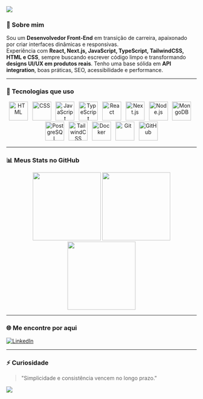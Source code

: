 <!-- Banner roxo animado -->
<!-- Banner roxo animado -->
<img src="https://capsule-render.vercel.app/api?type=waving&color=7F3FBF&height=200&section=header&text=Olá,%20eu%20sou%20o%20Edu%20&fontSize=35&fontColor=ffffff&fontAlignY=40" />

### 👋 Sobre mim

Sou um **Desenvolvedor Front-End** em transição de carreira, apaixonado por criar interfaces dinâmicas e responsivas.  
Experiência com **React, Next.js, JavaScript, TypeScript, TailwindCSS, HTML e CSS**, sempre buscando escrever código limpo e transformando **designs UI/UX em produtos reais**. Tenho uma base sólida em **API integration**, boas práticas, SEO, acessibilidade e performance.  


---

### 🧰 Tecnologias que uso

<div align="center">

<img src="https://cdn.jsdelivr.net/gh/devicons/devicon/icons/html5/html5-original.svg" height="50" alt="HTML" />
&nbsp;
<img src="https://cdn.jsdelivr.net/gh/devicons/devicon/icons/css3/css3-original.svg" height="50" alt="CSS" />
&nbsp;
<img src="https://cdn.jsdelivr.net/gh/devicons/devicon/icons/javascript/javascript-original.svg" height="50" alt="JavaScript" />
&nbsp;
<img src="https://cdn.jsdelivr.net/gh/devicons/devicon/icons/typescript/typescript-original.svg" height="50" alt="TypeScript" />
&nbsp;
<img src="https://cdn.jsdelivr.net/gh/devicons/devicon/icons/react/react-original.svg" height="50" alt="React" />
&nbsp;
<img src="https://cdn.jsdelivr.net/gh/devicons/devicon/icons/nextjs/nextjs-original.svg" height="50" alt="Next.js" />
&nbsp;
<img src="https://cdn.jsdelivr.net/gh/devicons/devicon/icons/nodejs/nodejs-original.svg" height="50" alt="Node.js" />
&nbsp;
<img src="https://cdn.jsdelivr.net/gh/devicons/devicon/icons/mongodb/mongodb-original.svg" height="50" alt="MongoDB" />
&nbsp;
<img src="https://cdn.jsdelivr.net/gh/devicons/devicon/icons/postgresql/postgresql-original.svg" height="50" alt="PostgreSQL" />
&nbsp;
<img src="https://imgs.search.brave.com/VXppz4fZeZ14qHLF3d-Jv2hIoqW5sAxSpjrA_A6EN3Q/rs:fit:860:0:0:0/g:ce/aHR0cHM6Ly91eHdp/bmcuY29tL3dwLWNv/bnRlbnQvdGhlbWVz/L3V4d2luZy9kb3du/bG9hZC9icmFuZHMt/YW5kLXNvY2lhbC1t/ZWRpYS90YWlsd2lu/ZC1jc3MtaWNvbi5w/bmc" height="50" alt="TailwindCSS" />
&nbsp;
<img src="https://cdn.jsdelivr.net/gh/devicons/devicon/icons/docker/docker-original.svg" height="50" alt="Docker" />
&nbsp;
<img src="https://cdn.jsdelivr.net/gh/devicons/devicon/icons/git/git-original.svg" height="50" alt="Git" />
&nbsp;
<img src="https://cdn.jsdelivr.net/gh/devicons/devicon/icons/github/github-original.svg" height="50" alt="GitHub" />

</div>

---

### 📊 Meus Stats no GitHub

<div align="center">
  <img src="https://github-readme-stats.vercel.app/api?username=EduFkn&show_icons=true&theme=tokyonight&count_private=true&hide_border=true" height="180" />
  <img src="https://github-readme-streak-stats.herokuapp.com?user=EduFkn&theme=tokyonight&hide_border=true" height="180" />
  <img src="https://github-readme-stats.vercel.app/api/top-langs/?username=EduFkn&layout=compact&theme=tokyonight&hide_border=true" height="180" />
</div>

---

### 🌐 Me encontre por aqui

[![LinkedIn](https://img.shields.io/badge/-LinkedIn-7F3FBF?style=for-the-badge&logo=linkedin&logoColor=white)](https://www.linkedin.com/in/eduardo-cardoso-de-almeida)

---

### ⚡ Curiosidade

> "Simplicidade e consistência vencem no longo prazo."

<!-- Rodapé animado -->
<img src="https://capsule-render.vercel.app/api?type=waving&color=7F3FBF&height=100&section=footer"/>

